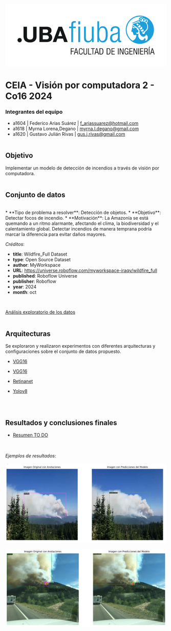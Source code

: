 <img src="./imgs/logo-fiuba.png" alt="Logo"/>

# CEIA - Visión por computadora 2 - Co16 2024

### Integrantes del equipo

* a1604 | Federico Arias Suárez | f_ariassuarez@hotmail.com
* a1618 | Myrna Lorena,Degano | myrna.l.degano@gmail.com
* a1620 | Gustavo Julián Rivas | gus.j.rivas@gmail.com
<br><br>
## Objetivo

Implementar un modelo de detección de incendios a través de visión por computadora.
<br><br>
## Conjunto de datos

<br>
* **Tipo de problema a resolver**: Detección de objetos.  
* **Objetivo**: Detectar focos de incendio.  
* **Motivación**: La Amazonía se está quemando a un ritmo alarmante, afectando el clima, la biodiversidad y el calentamiento global.  Detectar incendios de manera temprana podría marcar la diferencia para evitar daños mayores.

<br>

*Créditos*:  

 - **title**: Wildfire_Full Dataset
 - **type**: Open Source Dataset
 - **author**: MyWorkspace
 - **URL**: https://universe.roboflow.com/myworkspace-iraqv/wildfire_full
 - **published**: Roboflow Universe
 - **publisher**: Roboflow
 - **year**: 2024
 - **month**: oct
 
<br>

[Análisis exploratorio de los datos](Dataset_EDA/)
<br><br>

## Arquitecturas

Se exploraron y realizaron experimentos con diferentes arquitecturas y configuraciones sobre el conjunto de datos propuesto.

* [VGG16](Modelo_VGG16)

* [VGG16](Resnet_SSD_50_Tensorflow)

* [Retinanet](Retinanet)

* [Yolov8](Modelo_YOLOV8)

<br><br>
## Resultados y conclusiones finales

* [Resumen TO DO](XXXX)

<br><br>
*Ejemplos de resultados*:
<br><br>
<img src="./Retinanet/sample_results/Retinanet_Img1.png" alt="Ejemplo"/>
<br>
<br>
<img src="./Retinanet/sample_results/Retinanet_Img3.png" alt="Ejemplo"/>

